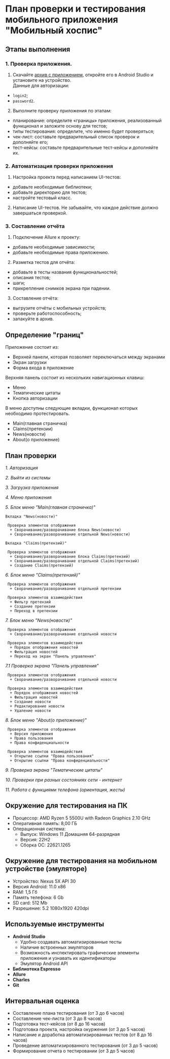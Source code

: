 # **План проверки и тестирования мобильного приложения "Мобильный хоспис"**

## Этапы выполнения

### 1. Проверка приложения.

1. Скачайте [архив с приложением](fmh-android.zip), откройте его в Android Studio и установите на устройство.   
Данные для авторизации:
- `login2`;
- `password2`.

2. Выполните проверку приложения по этапам: 
- планирование: определите «границы» приложения, реализованный функционал и заложите основу для тестов;
- типы тестирования: определите, что именно будет проверяться;
- чек-лист: составьте предварительный список проверок и дополняйте его;
- тест-кейсы: составьте предварительные тест-кейсы и дополняйте их. 

### 2. Автоматизация проверки приложения

1. Настройка проекта перед написанием UI-тестов:
- добавьте необходимые библиотеки;  
- добавьте директорию для тестов;    
- настройте тестовый класс.

2. Написание UI-тестов.
Не забывайте, что каждое действие должно завершаться проверкой.

### 3. Составление отчёта

1. Подключение Allure к проекту:
- добавьте необходимые зависимости; 
- добавьте необходимые права приложению.

2. Разметка тестов для отчёта:
- добавьте в тесты названия функциональностей; 
- описания тестов; 
- шаги;   
- прикрепление снимков экрана при падении.

3. Составление отчёта:
- выгрузите отчёты с мобильных устройств;  
- проверьте работоспособность;  
- запакуйте в архив.

## Определение "границ" 

Приложение состоит из: 
+ Верхней панели, которая позволяет переключаться между экранами 
+ Экран загрузки
+ Форма входа в приложение

Верхняя панель состоит из нескольких навигационных клавиш:
+ Меню
+ Тематические цитаты
+ Кнопка авторизации

В меню доступны следующие вкладки, функционал которых необходимо протестировать.

+ Main(главная страничка)
+ Claims(претензии)
+ News(новости)
+ About(о приложение)

## План проверки

*1. Авторизация*

*2. Выйти из системы*

*3. Загрузка приложения*

*4. Меню приложения*

*5. Блок меню "Main(главная страничка)"*

    Вкладка "News(новости)"
  
     Проверка элементов отображения
      + Сворачивание/разворачивание блока News(новости)
      + Сворачивание/разворачивание отдельной News(новости)
      
    Вкладка "Claims(претензий)"
  
     Проверка элементов отображения
      + Сворачивание/разворачивание блока Claims(претензий)      
      + Сворачивание/разворачивание отдельной Claims(претензий)
      + Создание Claims(претензий)
      
*6. Блок меню "Claims(претензий)"*

     Проверка элементов отображения
      + Сворачивание/разворачивание отдельной претензии
      
     Проверка элементов взаимодействия
      + Фильтр претензий
      + Создание претензии
      + Переход в претензии
      
*7. Блок меню "News(новости)"*

     Проверка элементов отображения
      + Сворачивание/разворачивание отдельной новости
      
     Проверка элементов взаимодействия
      + Порядок отображения новостей
      + Фильтрация новостей
      + Переход на экран "Панель управления"
      
*7.1 Проверка экрана "Панель управления"*

     Проверка элементов отображения
      + Сворачивание/разворачивание отдельной новости
      
     Проверка элементов взаимодействия
      + Порядок отображения новостей
      + Фильтрация новостей
      + Создание новости
      + Редактирование новости
      + Удаление новости
        
*8. Блок меню "About(о приложение)"*

     Проверка элементов отображения
      + Версия приложения
      + Права пользования
      + Права конфиденциальности
      
     Проверка элементов взаимодействия
      + Открытие ссылки "Права пользования"
      + Открытие ссылки "Права конфиденциальности"
*9. Проверка экрана "Тематические цитаты"*
  
*10. Проверки при разных состояниях сети - интернет*

*11. Работа с функциями телефона (ориентация, жесты)*

## Окружение для тестирования на ПК
- Процессор: AMD Ryzen 5 5500U with Radeon Graphics 2.10 GHz
- Оперативная память: 8,00 ГБ
- Операционная система: 
  + Выпуск: Windows 11 Домашняя 64-разрядная
  + Версия: 22H2
  + Сборка ОС: 22621.1265

## Окружение для тестирования на мобильном устройстве (эмуляторе)
- Устройство: Nexus 5X API 30
- Версия Android: 11.0 х86
- RAM: 1,5 Гб
- Память телефона: 6 Gb
- SD card: 512 Mb
- Разрешение: 5.2 1080x1920 420dpi

## **Используемые инструменты**
- **Android Studio** 
  + Удобно создавать автоматизированные тесты
  + Наличие встроенных эмуляторов
  + Возможность инспектировать графические элементы приложения и узнавать их идентификаторы
  + Эмулятор Android API
- **Библиотека Espresso**
- **Allure**
- **Charles**
- **Git**

## **Интервальная оценка**
- Составление плана тестирования (от 3 до 6 часов)
- Составление чек-листа (от 3 до 8 часов)
- Подготовка тест-кейсов (от 8 до 16 часов)
- Подготовка проекта, настройка окуржения (от 3 до 5 часов)
- Написание и доработка автоматизированных тестов (от 8 до 16 часов)
- Проведение автоматизированного тестирования (от 3 до 5 часов)
- Формирование отчета о тестировании (от 3 до 5 часов)
